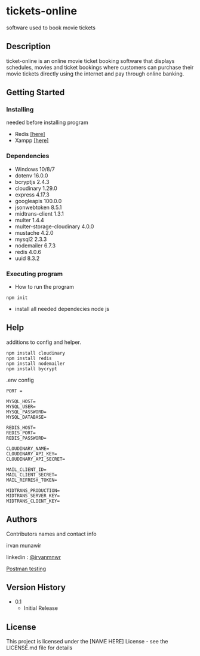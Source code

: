 # tickets-online

software used to book movie tickets

## Description

ticket-online is an online movie ticket booking software that displays schedules, movies and ticket bookings where customers can purchase their movie tickets directly using the internet and pay through online banking.

## Getting Started

### Installing

needed before installing program

* Redis [[here]](https://redis.io)
* Xampp [[here]](https://www.apachefriends.org/download.html)

### Dependencies

* Windows 10/8/7
* dotenv 16.0.0
* bcryptjs 2.4.3
* cloudinary 1.29.0
* express 4.17.3
* googleapis 100.0.0
* jsonwebtoken 8.5.1
* midtrans-client 1.3.1
* multer 1.4.4
* multer-storage-cloudinary 4.0.0
* mustache 4.2.0
* mysql2 2.3.3
* nodemailer 6.7.3
* redis 4.0.6
* uuid 8.3.2

### Executing program

* How to run the program
```
npm init
```
* install all needed dependecies node js

## Help

additions to config and helper.
```
npm install cloudinary
npm install redis
npm install nodemailer
npm install bycrypt
```

.env config
```
PORT = 

MYSQL_HOST=
MYSQL_USER=
MYSQL_PASSWORD=
MYSQL_DATABASE=

REDIS_HOST=
REDIS_PORT=
REDIS_PASSWORD=

CLOUDINARY_NAME=
CLOUDINARY_API_KEY=
CLOUDINARY_API_SECRET=

MAIL_CLIENT_ID=
MAIL_CLIENT_SECRET=
MAIL_REFRESH_TOKEN=

MIDTRANS_PRODUCTION=
MIDTRANS_SERVER_KEY=
MIDTRANS_CLIENT_KEY=
```

## Authors

Contributors names and contact info

irvan munawir 

linkedin : [@irvanmnwr](https://id.linkedin.com/in/irvan-munawir)

[Postman testing](https://documenter.getpostman.com/view/19888568/UVyytsn4)

## Version History

* 0.1
    * Initial Release

## License

This project is licensed under the [NAME HERE] License - see the LICENSE.md file for details
